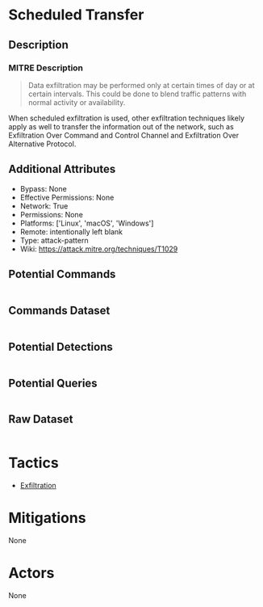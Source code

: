 
# Scheduled Transfer

## Description

### MITRE Description

> Data exfiltration may be performed only at certain times of day or at certain intervals. This could be done to blend traffic patterns with normal activity or availability.

When scheduled exfiltration is used, other exfiltration techniques likely apply as well to transfer the information out of the network, such as Exfiltration Over Command and Control Channel and Exfiltration Over Alternative Protocol.

## Additional Attributes

* Bypass: None
* Effective Permissions: None
* Network: True
* Permissions: None
* Platforms: ['Linux', 'macOS', 'Windows']
* Remote: intentionally left blank
* Type: attack-pattern
* Wiki: https://attack.mitre.org/techniques/T1029

## Potential Commands

```

```

## Commands Dataset

```

```

## Potential Detections

```json

```

## Potential Queries

```json

```

## Raw Dataset

```json

```

# Tactics


* [Exfiltration](../tactics/Exfiltration.md)


# Mitigations

None

# Actors

None
